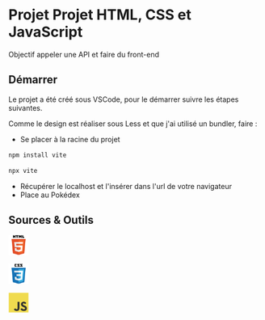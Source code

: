 


# Projet Projet HTML, CSS et JavaScript

Objectif appeler une API et faire du front-end

## Démarrer

Le projet a été créé sous VSCode, pour le démarrer suivre les étapes suivantes.

Comme le design est réaliser sous Less et que j'ai utilisé un bundler, faire : 
- Se placer à la racine du projet

```bash
npm install vite
```

```bash
npx vite
```

- Récupérer le localhost et l'insérer dans l'url de votre navigateur
- Place au Pokédex

## Sources & Outils

<a href="https://www.w3.org/html/" target="_blank" rel="noreferrer"> <img src="https://raw.githubusercontent.com/devicons/devicon/master/icons/html5/html5-original-wordmark.svg" alt="html5" width="40" height="40"/> </a> 

<a href="https://www.w3schools.com/css/" target="_blank" rel="noreferrer"> <img src="https://raw.githubusercontent.com/devicons/devicon/master/icons/css3/css3-original-wordmark.svg" alt="css3" width="40" height="40"/> </a> 

<a href="https://developer.mozilla.org/en-US/docs/Web/JavaScript" target="_blank" rel="noreferrer"> <img src="https://raw.githubusercontent.com/devicons/devicon/master/icons/javascript/javascript-original.svg" alt="javascript" width="40" height="40"/> </a> 
